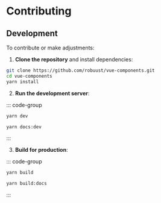 # Contributing

## Development

To contribute or make adjustments:

1. **Clone the repository** and install dependencies:

```bash
git clone https://github.com/robuust/vue-components.git
cd vue-components
yarn install
```

2. **Run the development server**:

::: code-group

```bash [library]
yarn dev
```

```bash [docs]
yarn docs:dev
```

:::

3. **Build for production**:

::: code-group

```bash [library]
yarn build
```

```bash [docs]
yarn build:docs
```

:::
